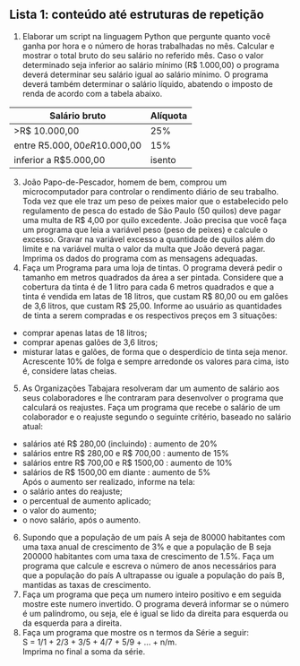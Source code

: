 ## Lista 1: conteúdo até estruturas de repetição

1. Elaborar um script na linguagem Python que pergunte quanto você ganha por hora e o número de horas trabalhadas no mês. Calcular e mostrar o total bruto do seu salário no referido mês. Caso o valor determinado seja inferior ao salário mínimo (R$ 1.000,00) o programa deverá determinar seu salário igual ao salário mínimo. O programa deverá também determinar o salário líquido, abatendo o imposto de renda de acordo com a tabela abaixo.  

|Salário bruto|Alíquota|  
|-|-|  
|>R$ 10.000,00|25%|  
|entre R$5.000,00 e R$10.000,00|15%|  
|inferior a R$5.000,00|isento|  
3. João Papo-de-Pescador, homem de bem, comprou um microcomputador para controlar o rendimento diário de seu trabalho. Toda vez que ele traz um peso de peixes maior que o estabelecido pelo regulamento de pesca do estado de São Paulo (50 quilos) deve pagar uma multa de R$ 4,00 por quilo excedente. João precisa que você faça um programa que leia a variável peso (peso de peixes) e calcule o excesso. Gravar na variável excesso a quantidade de quilos além do limite e na variável multa o valor da multa que João deverá pagar. Imprima os dados do programa com as mensagens adequadas.
4. Faça um Programa para uma loja de tintas. O programa deverá pedir o tamanho em metros quadrados da área a ser pintada. Considere que a cobertura da tinta é de 1 litro para cada 6 metros quadrados e que a tinta é vendida em latas de 18 litros, que custam R$ 80,00 ou em galões de 3,6 litros, que custam R$ 25,00.
Informe ao usuário as quantidades de tinta a serem compradas e os respectivos preços em 3 situações:
- comprar apenas latas de 18 litros;
- comprar apenas galões de 3,6 litros;
- misturar latas e galões, de forma que o desperdício de tinta seja menor.  
Acrescente 10% de folga e sempre arredonde os valores para cima, isto é, considere latas cheias.
5. As Organizações Tabajara resolveram dar um aumento de salário aos seus colaboradores e lhe contraram para desenvolver o programa que calculará os reajustes.
Faça um programa que recebe o salário de um colaborador e o reajuste segundo o seguinte critério, baseado no salário atual:  
+ salários até R$ 280,00 (incluindo) : aumento de 20%
+ salários entre R$ 280,00 e R$ 700,00 : aumento de 15%
+ salários entre R$ 700,00 e R$ 1500,00 : aumento de 10%
+ salários de R$ 1500,00 em diante : aumento de 5%  
Após o aumento ser realizado, informe na tela:
+ o salário antes do reajuste;
+ o percentual de aumento aplicado;
+ o valor do aumento;
+ o novo salário, após o aumento.
6. Supondo que a população de um país A seja de 80000 habitantes com uma taxa anual de crescimento de 3% e que a população de B seja 200000 habitantes com uma taxa de crescimento de 1.5%. Faça um programa que calcule e escreva o número de anos necessários para que a população do país A ultrapasse ou iguale a população do país B, mantidas as taxas de crescimento.
7. Faça um programa que peça um numero inteiro positivo e em seguida mostre este numero invertido. O programa deverá informar se o número é um palíndromo, ou seja, ele é igual se lido da direita para esquerda ou da esquerda para a direita.
8. Faça um programa que mostre os n termos da Série a seguir:  
  S = 1/1 + 2/3 + 3/5 + 4/7 + 5/9 + ... + n/m.   
Imprima no final a soma da série.
